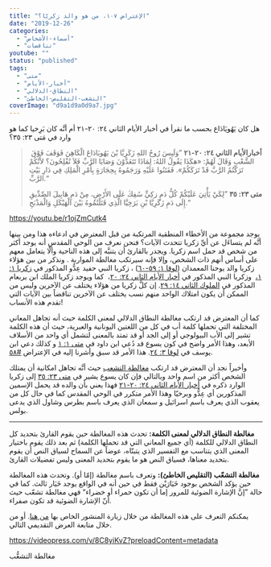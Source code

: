 ```yaml
---
title: "الإعتراض ١٠٧، من هو والد زكريّا؟"
date: "2019-12-26"
categories: 
  - "أسماء-الأشخاص"
  - "تناقضات"
youtube: ""
status: "published"
tags: 
  - "متى"
  - "أخبار-الأيام"
  - "النطاق-الدلالي"
  - "التشعب-التقليص-الخاطئ"
coverImage: "d9a1d9a0d9a7.jpg"
---
```


هل كان يَهُويَادَاع بحسب ما نقرأ في أخبار الأيام الثاني ٢٤: ٢٠-٢١ أم أنَّه كان بَرِخيا كما هو وارد في مَتى ٢٣: ٣٥؟

>  **أخبارالأيام الثاني ٢٤: ٢٠-٢١** ”وَلَبِسَ رُوحُ اللهِ زَكَرِيَّا بْنَ يَهُويَادَاعَ الْكَاهِنَ فَوَقَفَ فَوْقَ الشَّعْبِ وَقَالَ لَهُمْ: «هكَذَا يَقُولُ اللهُ: لِمَاذَا تَتَعَدَّوْنَ وَصَايَا الرَّبِّ فَلاَ تُفْلِحُونَ؟ لأَنَّكُمْ تَرَكْتُمُ الرَّبَّ قَدْ تَرَكَكُمْ». فَفَتَنُوا عَلَيْهِ وَرَجَمُوهُ بِحِجَارَةٍ بِأَمْرِ الْمَلِكِ فِي دَارِ بَيْتِ الرَّبِّ.“
> 
> **متى ٢٣: ٣٥** ”لِكَيْ يَأْتِيَ عَلَيْكُمْ كُلُّ دَمٍ زكِيٍّ سُفِكَ عَلَى الأَرْضِ، مِنْ دَمِ هَابِيلَ الصِّدِّيقِ إِلَى دَمِ زَكَرِيَّا بْنِ بَرَخِيَّا الَّذِي قَتَلْتُمُوهُ بَيْنَ الْهَيْكَلِ وَالْمَذْبَحِ.“

https://youtu.be/r1ojZmCutk4

يوجد مجموعة من الأخطاء المنطقية المرتكبة من قبل المعترض في ادعاءه هذا ومن بينها أنَّه لم يتساءَل عن أيِّ زكريا تتحدث الآيات؟ فنحن نعرف من الوحي المقدس أنه يوجد أكثر من شخص قد حمل اسم زكريا. ويجدر بالقارئ أن يتنبَّه إلى هذه الناحية وألّا يتعامل معهم على أساس أنهم ذات الشخص، وإلا فإنه سيرتكب مغالطة المواربة . ونذكر من بين هؤلاء زكريا والد يوحنا المعمدان ([لوقا ١: ٥٩-٦٠](https://biblia.com/books/ar-vandyke/lk1.59-60)) ، زكريا النبي حفيد عِدُّو المذكور في [زكريا ١: ١،](https://biblia.com/books/ar-vandyke/Zec1.1)  وزكريا النبي المذكور في [أخبار الأيام الثاني ٢٤: ٢٠](https://biblia.com/books/ar-vandyke/2ch20.24)،  كما ويوجد زكريا الملك ابن يربعام المذكور في [الملوك الثاني ١٤: ٢٩](https://biblia.com/books/ar-vandyke/2ki14.29). إن كلَّ زكريا من هؤلاء يختلف عن الآخرين وليس من الممكن أن يكون امتلاك الواحد منهم نسب يختلف عن الآخرين تناقضاً بين الآيات التي تقدم هذه الأنساب!

كما أن المعترض قد ارتكب مغالطة النطاق الدلالي لمعنى الكلمة حيث أنه تجاهل المعاني المختلفة التي تحملها كلمة أب في كل من اللغتين اليونانية والعبرية، حيث أن هذه الكلمة تشير إلى الأب البيولوجي أو إلى الجد أو قد تمتد بالمعنى لتشمل أي واحد من الأسلاف الأبعد، وهذا الأمر واضح في كون يسوع قد دُعي ابن داود في [متى ١: ١](https://biblia.com/books/ar-vandyke/mt1.1) و كذلك دعي ابن يوسف في [لوقا ٣: ٢٤](https://biblia.com/books/ar-vandyke/lk3.24). هذا الأمر قد سبق وأشرنا إليه في الإعتراض [#٥٨](https://reasonofhope.com/2019/04/01/objection058/). 

وأخيراً نجد أن المعترض قد ارتكب [مغالطة التشعب](https://reasonofhope.com/2019/07/25/bifurcation/) حيث أنَّه تجاهل امكانية أن يمتلك الشخص أكثر من اسم واحد وبالتالي فإن كان يسوع يشير في [متى ٢٣: ٣٥](https://biblia.com/books/ar-vandyke/mt23.35) إلى زكريا الوارد ذكره في [أخبار الأيام الثاني ٢٤: ٢٠-٢١](https://biblia.com/books/ar-vandyke/2ch24.20-21) فهذا يعني بأن والده قد يحمل الإسمين المذكورين أي عِدُّو وبرخيّا وهذا الأمر متكرر في الوحي المقدس كما في حال كل من يعقوب الذي يعرف باسم اسرائيل و سمعان الذي يعرف باسم بطرس وشاول الذي يدعى بولس.  

* * *

**مغالطة النطاق الدلالي لمعنى الكلمة:** تحدث هذه المغالطة حين يقوم القارئ بتحديد كل النطاق الدلالي للكلمة (أي جميع المعاني التي قد تحملها الكلمة) ثم بعد ذلك يقوم باختيار المعنى الذي يتناسب مع التفسير الذي يتبنّاه، عوضاً عن السماح لسياق النص أن يقوم بتحديد معناها، فسياق النص هو ما يقوم بتحديد المعنى وليس تفضيلات القارئ.

**مغالطة التشعّب (التقليص الخاطئ):** وتعرف باسم مغالطة (إمّا أو). وتحدث هذه المغالطة حين يؤكد الشخص بوجود خَيَارَيْن فقط في حين أنه في الواقع يوجد خَيَار ثالث. كما في حالة ”إنَّ الإشارة الضوئية للمرور إما أن تكون حمراء أو خضراء“ فهي مغالطة تشعّب حيث أنّ الإشارة الضوئية قد تكون صفراء.

يمكنكم التعرف على هذه المغالطة من خلال زيارة المنشور الخاص بها [من هنا](https://reasonofhope.com/2019/07/25/bifurcation/). أو من خلال متابعة العرض التقديمي التالي.

https://videopress.com/v/8C8yiKvZ?preloadContent=metadata

مغالطة التشعُّب
